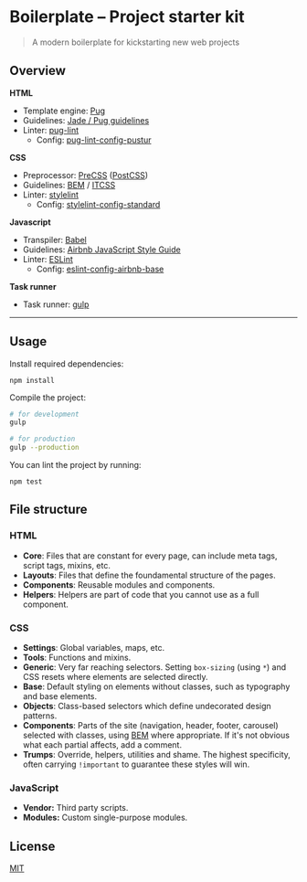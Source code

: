 # Boilerplate – Project starter kit

> A modern boilerplate for kickstarting new web projects

## Overview
**HTML**
- Template engine: [Pug]
- Guidelines: [Jade / Pug guidelines]
- Linter: [pug-lint]
  - Config: [pug-lint-config-pustur]

**CSS**
- Preprocessor: [PreCSS] \([PostCSS]\)
- Guidelines: [BEM] / [ITCSS]
- Linter: [stylelint]
  - Config: [stylelint-config-standard]

**Javascript**
- Transpiler: [Babel]
- Guidelines: [Airbnb JavaScript Style Guide]
- Linter: [ESLint]
  - Config: [eslint-config-airbnb-base]

**Task runner**
- Task runner: [gulp]

___

## Usage
Install required dependencies:
```
npm install
```

Compile the project:
```bash
# for development
gulp

# for production
gulp --production
```

You can lint the project by running:
```
npm test
```

## File structure
### HTML
- **Core**: Files that are constant for every page, can include meta tags, script tags, mixins, etc.
- **Layouts**: Files that define the foundamental structure of the pages.
- **Components**: Reusable modules and components.
- **Helpers**: Helpers are part of code that you cannot use as a full component.

### CSS
- **Settings**: Global variables, maps, etc.
- **Tools**: Functions and mixins.
- **Generic**: Very far reaching selectors. Setting `box-sizing` (using `*`) and CSS resets where elements are selected directly.
- **Base**: Default styling on elements without classes, such as typography and base elements.
- **Objects**: Class-based selectors which define undecorated design patterns.
- **Components**: Parts of the site (navigation, header, footer, carousel) selected with classes, using [BEM] where appropriate. If it's not obvious what each partial affects, add a comment.
- **Trumps**: Override, helpers, utilities and shame. The highest specificity, often carrying `!important` to guarantee these styles will win.

### JavaScript
- **Vendor:** Third party scripts.
- **Modules:** Custom single-purpose modules.

## License
[MIT]

[ITCSS]: http://itcss.io/
[Pug]: https://pugjs.org/
[gulp]: http://gulpjs.com/
[Babel]: https://babeljs.io/
[ESLint]: http://eslint.org/
[PostCSS]: http://postcss.org/
[stylelint]: http://stylelint.io/
[BEM]: https://en.bem.info/methodology/
[pug-lint]: https://github.com/pugjs/pug-lint
[PreCSS]: https://github.com/jonathantneal/precss
[MIT]: https://github.com/Pustur/boilerplate/blob/master/LICENSE
[Airbnb JavaScript Style Guide]: https://github.com/airbnb/javascript
[pug-lint-config-pustur]: https://github.com/Pustur/pug-lint-config-pustur
[stylelint-config-standard]: https://github.com/stylelint/stylelint-config-standard
[these guidelines]: https://github.com/Grawl/guidelines/blob/master/jade/architecture.md
[Jade / Pug guidelines]: https://github.com/Grawl/guidelines/blob/master/jade/architecture.md
[eslint-config-airbnb-base]: https://github.com/airbnb/javascript/tree/master/packages/eslint-config-airbnb
